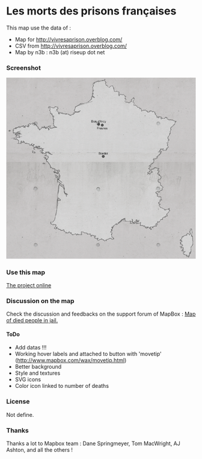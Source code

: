 # Les morts des prisons françaises

This map use the data of :

* Map for http://vivresaprison.overblog.com/ 
* CSV from http://vivresaprison.overblog.com/
* Map by n3b : n3b (at) riseup dot net

### Screenshot

![Screenshot](Morts_prison.png)

### Use this map

[The project online](http://a.tiles.mapbox.com/v3/n3b.Morts_prison/page.html#6/45.890/3.428)

### Discussion on the map

Check the discussion and feedbacks on the support forum of MapBox : [Map of died people in jail.](http://support.mapbox.com/discussions/tilemill/6981-map-of-died-people-in-jail)

#### ToDo

* Add datas !!!
* Working hover labels and attached to button with 'movetip' (http://www.mapbox.com/wax/movetip.html)
* Better background
* Style and textures
* SVG icons
* Color icon linked to number of deaths

    
### License
Not define.

### Thanks
Thanks a lot to Mapbox team : Dane Springmeyer, Tom MacWright, AJ Ashton, and all the others !
